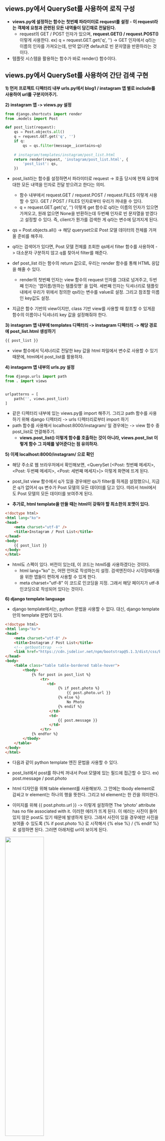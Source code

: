 ## views.py에서 QuerySet를 사용하여 로직 구성 
- **views.py에 설정하는 함수는 첫번째 파라미터로 request를 설정 - 이 request라는 객체에 요청과 관련된 모든 내역들이 담긴채로 전달된다.**
  - request의 GET / POST 인자가 있으며, **request.GET() / request.POST()** 이렇게 사용한다. ex) q = request.GET.get('q', '') -> GET 인자에서 q라는 이름의 인자를 가져오는데, 만약 없다면 default로 빈 문자열을 반환하라는 것이다.
- 템플릿 시스템을 활용하는 함수가 바로 render() 함수이다.


## views.py에서 QuerySet를 사용하여 간단 검색 구현
**1) 먼저 프로젝트 디렉터리 내부 urls.py에서 blog1 / instagram 앱 별로 include를 사용하여 url를 구분지어주기.**


**2) instagram 앱 -> views.py 설정**
```python
from django.shortcuts import render
from .models import Post

def post_list(request):
    qs = Post.objects.all()
    q = request.GET.get('q', '')
    if q:
        qs = qs.filter(message__icontains=q)
    
    # instagram/templates/instagram/post_list.html
    return render(request, 'instagram/post_list.html', {
        'post_list': qs,
    })    
```


- post_list라는 함수를 설정하면서 파라미터로 request -> 호출 당시에 현재 요청에 대한 모든 내역을 인자로 전달 받으려고 한다는 의미.
  - 함수 내부에서 request.GET / request.POST / request.FILES  이렇게 사용할 수 있다. GET / POST / FILES 인자로부터 우리가 꺼내쓸 수 있다.
  - q = request.GET.get('q', '') 이렇게 get 함수로 q라는 이름의 인자가 있으면 가져오고, 원래 없으면 None을 반환하는데 두번째 인자로 빈 문자열을 받겠다고 설정할 수 있다. 즉, client가 뭔가를 검색한 게 q라는 변수에 담겨지게 된다.

-  qs = Post.objects.all() -> 해당 queryset으로 Post 모델 데이터의 전체를 가져올 준비를 해주자.

- q라는 검색어가 있다면, Post 모델 전체를 조회한 qs에서 filter 함수를 사용하여 -> 대소문자 구분하지 않고 q를 찾아서 filter를 해준다.

- def post_list 라는 함수의 return 값으로, 우리는 render 함수를 통해 HTML 응답을 해줄 수 있다.
  - render의 첫번째 인자는 view 함수의 request 인자를 그대로 넘겨주고, 두번째 인자는 '앱이름/원하는 템플릿명' 을 입력. 세번째 인자는 딕셔너리로 템플릿 내에서 우리가 위에서 정의한 qs라는 변수를 value로 설정. 그리고 참조할 이름인 key값도 설정.

* 지금은 함수 기반의 view이지만, class 기반 view를 사용할 때 참조할 수 있게끔 함수의 이름이나 딕셔너리 key 값을 설정해줘야 한다.


**3) instagram 앱 내부에 templates 디렉터리 -> instagram 디렉터리 -> 해당 경로에 post_list.html 생성하기**
```python
{{ post_list }}
```

- view 함수에서 딕셔너리로 전달한 key 값을 html 파일에서 변수로 사용할 수 있기 때문에, html에서 post_list를 활용하자.


**4) instagarm 앱 내부의 urls.py 설정**
```python
from django.urls import path
from . import views


urlpatterns = [
    path('', views.post_list)
]
```

- 같은 디렉터리 내부에 있는 views.py를 import 해주기. 그리고 path 함수를 사용하기 위해 django 디렉터리 -> urls 디렉터리로부터 import 하기 
- path 함수를 사용해서 localhost:8000/instagram/ 일 경우에는 -> view 함수 중 post_list로 연결해주기.
  - **views.post_list() 이렇게 함수를 호출하는 것이 아니라, views.post_list 이렇게 함수 그 자체를 넣어준다는 점 유의하자.**


**5) 이제 localhost:8000/instagram/ 으로 확인**
- 해당 주소로 웹 브라우저에서 확인해보면, <QuerySet [<Post: 첫번째 메세지>, <Post: 두번째 메세지>, <Post: 세번째 메세지>]> 이렇게 화면에 뜨게 된다.
- post_list view 함수에서 q가 있을 경우에만 qs가 filter를 하게끔 설정했으니, 지금은 q가 없어서 qs 변수가 Post 모델의 모든 데이터를 담고 있다. 따라서 html에서도 Post 모델의 모든 데이터를 보여주게 된다.

- **추가로, html template을 만들 때는 html이 갖춰야 할 최소한의 포맷이 있다.**
```html
<!doctype html>
<html lang="ko">
<head>
    <meta charset="utf-8" />
    <title>Instagram / Post List</title>
</head>
<body>
    {{ post_list }}    
</body>
</html>
```

- html도 스펙이 있다. 버전이 있는데, <!doctype html> 이 코드는 html5를 사용하겠다는 것이다.
  - html lang="ko" 는, 어떤 언어로 작성하는지 설정. 검색엔진이나 시각장애자들을 위한 앱들이 편하게 사용할 수 있게 한다.
  - meta charset="utf-8" 이 코드로 인코딩을 지정. 그래서 해당 페이지가 utf-8 인코딩으로 작성되어 있다는 것이다.


**6) django template language**
- django template에서는, python 문법을 사용할 수 없다. 대신, django template만의 template 문법이 있다. 
```html
<!doctype html>
<html lang="ko">
<head>
    <meta charset="utf-8" />
    <title>Instagram / Post List</title>
    <!-- getbootstrap  -->
    <link href="https://cdn.jsdelivr.net/npm/bootstrap@5.1.3/dist/css/bootstrap.min.css" rel="stylesheet" integrity="sha384-1BmE4kWBq78iYhFldvKuhfTAU6auU8tT94WrHftjDbrCEXSU1oBoqyl2QvZ6jIW3" crossorigin="anonymous">
</head>
<body>
    <table class="table table-bordered table-hover">
        <tbody>
            {% for post in post_list %}
                <tr>
                   <td>
                        {% if post.photo %}
                            {{ post.photo.url }}
                        {% else %}
                            No Photo     
                        {% endif %}
                    </td>
                    <td>
                        {{ post.message }}
                    </td>
                </tr>
            {% endfor %}    
        </tbody>    
    </table>
</body>
</html>

```

- 다음과 같이 python template 엔진 문법을 사용할 수 있다.
- post_list에서 post를 하나씩 꺼내서 Post 모델에 있는 필드에 접근할 수 있다. ex) post.message / post.photo

- html 디자인을 위해 table element를 사용해보자. 그 안에는 tbody element로 감싸고 tr element는 하나의 행을 뜻한다. 그리고 td element는 한 칸을 의미한다.

- 이미지를 위해 {{ post.photo.url }} -> 이렇게 설정하면 The 'photo' attribute has no file associated with it. 이러한 에러가 뜨게 된다. 이 에러는 사진이 들어있지 않은 post도 있기 때문에 발생하게 된다. 그래서 사진이 있을 경우에만 사진을 보여줄 수 있도록 {% if post.photo %} 로 시작해서 {% else %} / {% endif %}로 설정하면 된다. 그러면 아래처럼 url이 보이게 된다.

<img src="https://user-images.githubusercontent.com/95380638/152721077-740257e2-5efc-424c-9de9-c9de27c2e307.png" width="50%" height="50%">


```html
<td>
    {% if post.photo %}
        <img src="{{ post.photo.url }}" style="width: 100px;" />
    {% else %}
        No Photo     
    {% endif %}
</td>
```

- 실제로 이미지를 보여주기 위해서는, img element를 사용하기.




**7) getBootstrap 사용해보기**
- https://getbootstrap.com/ 에 들어가서, CSS 관련 링크를 가져와서 html 파일 head element에 추가해보자. 그 상태에서 새로고침해도 스타일이 적용된 걸 볼 수 있다.
- 그리고 이제 table element에 class만 table table-bordered table-hover로 설정해줘도 스타일이 변한다.


**8) 검색 기능 구현하기**
- 실제로 구현하기 전에, 웹 브라우저에다가 localhost:8000/instagram/?q= 이렇게하고 검색하고 싶은 단어를 입력해보자. 그러면 해당 화면에서 검색한 단어가 있는 post만 보여주게 된다.
- 네이버에서도 python이라고 검색해보면, 상단 주소에 query=python 이렇게 되어있다.

- 먼저, post_list.html에서 form이라는 element를 사용하자.
```html
<body>

    <!-- 검색창 만들기 -->
    <form action="" method="GET">
        <input type="text" name="q" />
        <input type="submit" value="검색"/>
    </form>
```  

- form element의 method는 GET이 디폴트이다. form element 안에는 <input type="text" name="q" /> 이렇게 input element를 사용하고 name에 우리가 view 함수에서 설정한 q를 설정하자. 이렇게까지만 해도 입력박스가 추가된다.
  - 그리고 밑에 추가로  <input type="submit" value="검색"/> 이렇게 submit 타입을 만들어주면 -> 버튼이 만들어지고 / value는 버튼안에 글을 바꿀 수 있다.

- form element의 action attribute를 비워두게 되면, 현재 form이 있는 같은 주소를 의미하게 된다. 웹 페이지에서 주소 지정하는 부분을 비워두게 되면, 현재 웹 페이지가 있는 그 주소를 의미한다. 즉, 상대경로인 것이다.
  - **form element는 input에 입력된 값을 action에 입력된 주소에다가 method 방식으로 전달해주는 역할을 한다. 지금은 GET 방식으로 전달하게 된다.**


**9) 실제로 검색해보기**
- 이제 실제로 웹 페이지에서 단어를 검색해보면, 해당 단어가 있는 post가 보여지게 된다. 그냥 검색을 누를 때는 전체 글들이 다 나오게 된다.
- 만약, 검색하고나서 검색창에 해당 단어가 계속 뜨게끔 하고 싶다면
```python
def post_list(request):
    qs = Post.objects.all()
    q = request.GET.get('q', '')    
    if q:
        qs = qs.filter(message__icontains=q)

    # instagram/templates/instagram/post_list.html
    return render(request, 'instagram/post_list.html', {
        'post_list': qs,
        'q': q,
    })    

```

- views.py에 return으로 주는 render 함수에서 딕셔너리에 form으로 받은 q 변수를 추가해주면 된다. 그리고 html에서도

```html
<!-- 검색창 만들기 -->
    <form action="" method="GET">
        <input type="text" name="q" value="{{ q }}" />
        <input type="submit" value="검색"/>
    </form>
```

- 이렇게 검색창에 남아있을 수 있도록 value="{{ q }}" 로 설정해주면 검색해도 단어가 사라지지 않는다.

- **django template tag에서는 -> 중괄호 2개를 사용해서 어떤 값을 감싸게 되면, 해당 객체에 대한 문자열을 표현해준다.**

- **이렇게 view 모듈에서 queryset를 활용하여 검색 기능을 구현해볼 수 있다.**

